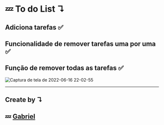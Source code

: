 # 💤 To do List ↴
## Adiciona tarefas ✅
## Funcionalidade de remover tarefas uma por uma ✅
## Função de remover todas as tarefas ✅

![Captura de tela de 2022-06-16 22-02-55](https://user-images.githubusercontent.com/92071360/174216571-de875dd3-a91e-4cb9-aa39-bc4da3c18aad.png)
<hr/>

## Create by  ↴
## 💤 <a href="https://instagram.com/gabrielbarrozs">Gabriel<a/>
